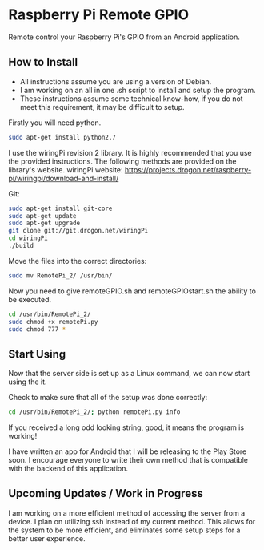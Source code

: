 Raspberry Pi Remote GPIO
====
Remote control your Raspberry Pi's GPIO from an Android application.

## How to Install

* All instructions assume you are using a version of Debian.
* I am working on an all in one .sh script to install and setup the program.
* These instructions assume some technical know-how, if you do not meet this requirement, it may be difficult to setup.

Firstly you will need python.
```bash
sudo apt-get install python2.7
```

I use the wiringPi revision 2 library. It is highly recommended that you 
use the provided instructions. The following methods are provided on the 
library's website. wiringPi website: 
https://projects.drogon.net/raspberry-pi/wiringpi/download-and-install/

Git:
```bash
sudo apt-get install git-core
sudo apt-get update
sudo apt-get upgrade
git clone git://git.drogon.net/wiringPi
cd wiringPi
./build
```

Move the files into the correct directories:
```bash
sudo mv RemotePi_2/ /usr/bin/
```

Now you need to give remoteGPIO.sh and remoteGPIOstart.sh the ability to be executed.
```bash
cd /usr/bin/RemotePi_2/
sudo chmod +x remotePi.py
sudo chmod 777 *
```

## Start Using

Now that the server side is set up as a Linux command, we can now start using the it.

Check to make sure that all of the setup was done correctly:
```bash
cd /usr/bin/RemotePi_2/; python remotePi.py info
```
If you received a long odd looking string, good, it means the program is working!

I have written an app for Android that I will be releasing to the Play Store soon.
I encourage everyone to write their own method that is compatible with the backend of this application.

## Upcoming Updates / Work in Progress

I am working on a more efficient method of accessing the server from a device. I plan on utilizing ssh instead of my current method.
This allows for the system to be more efficient, and eliminates some setup steps for a better user experience.
